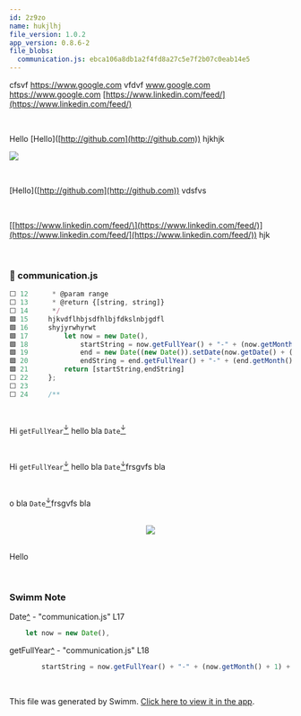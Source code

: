 ```yaml
---
id: 2z9zo
name: hukjlhj
file_version: 1.0.2
app_version: 0.8.6-2
file_blobs:
  communication.js: ebca106a8db1a2f4fd8a27c5e7f2b07c0eab14e5
---
```


cfsvf https://www.google.com vfdvf www.google.com https://www.google.com [https://www.linkedin.com/feed/](https://www.linkedin.com/feed/)

<br/>

Hello \[Hello\]([http://github.com](http://github.com)) hjkhjk

![](https://firebasestorage.googleapis.com/v0/b/swimmio-content/o/repositories%2FveezvxCuzpPrRLLXWD2E%2F4eb286ff-dd6a-433b-a3f2-ed9235f71727.png?alt=media&token=de1b3646-7df4-4df7-b79e-541a5d5828dc)

<br/>

\[Hello\]([http://github.com](http://github.com)) vdsfvs

<br/>

\[[https://www.linkedin.com/feed/\](https://www.linkedin.com/feed/)](https://www.linkedin.com/feed/](https://www.linkedin.com/feed/)) hjk

<br/>

<!-- NOTE-swimm-snippet: the lines below link your snippet to Swimm -->
### 📄 communication.js
```javascript
⬜ 12      * @param range
⬜ 13      * @return {[string, string]}
⬜ 14      */
🟩 15     hjkvdflhbjsdfhlbjfdkslnbjgdfl
🟩 16     shyjyrwhyrwt
🟩 17         let now = new Date(),
🟩 18             startString = now.getFullYear() + "-" + (now.getMonth() + 1) + "-" + (now.getDate()),
🟩 19             end = new Date((new Date()).setDate(now.getDate() + (range || 7))),
🟩 20             endString = end.getFullYear() + "-" + (end.getMonth() + 1) + "-" + (end.getDate());
🟩 21         return [startString,endString]
⬜ 22     };
⬜ 23     
⬜ 24     /**
```

<br/>

Hi `getFullYear`[<sup id="2wsMQg">↓</sup>](#f-2wsMQg) hello bla `Date`[<sup id="Z2erryL">↓</sup>](#f-Z2erryL)

<br/>

Hi `getFullYear`[<sup id="2wsMQg">↓</sup>](#f-2wsMQg) hello bla `Date`[<sup id="Z2erryL">↓</sup>](#f-Z2erryL)frsgvfs bla

<br/>

o bla `Date`[<sup id="Z2erryL">↓</sup>](#f-Z2erryL)frsgvfs bla

<br/>

<div align="center"><img src="https://firebasestorage.googleapis.com/v0/b/swimm-dev-content/o/repositories%2Fls4DA2fLasmQuEbT4ipw%2Fbcbd2f57-d927-449f-ab3e-25deacf8a9ec.png?alt=media&token=97cc244f-a5ea-4a25-bbaf-fd31047f388c" style="width:'50%'"/></div>

<br/>

Hello

<br/>

<!-- THIS IS AN AUTOGENERATED SECTION. DO NOT EDIT THIS SECTION DIRECTLY -->
### Swimm Note

<span id="f-Z2erryL">Date</span>[^](#Z2erryL) - "communication.js" L17
```javascript
    let now = new Date(),
```

<span id="f-2wsMQg">getFullYear</span>[^](#2wsMQg) - "communication.js" L18
```javascript
        startString = now.getFullYear() + "-" + (now.getMonth() + 1) + "-" + (now.getDate()),
```

<br/>

This file was generated by Swimm. [Click here to view it in the app](http://localhost:5000/repos/ls4DA2fLasmQuEbT4ipw/docs/2z9zo).